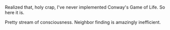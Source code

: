 Realized that, holy crap, I've never implemented Conway's Game of Life. So here it is.

Pretty stream of consciousness. Neighbor finding is amazingly inefficient.